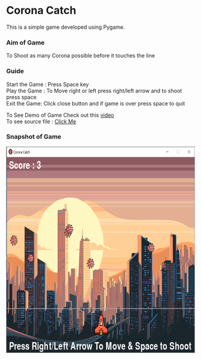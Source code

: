 # Corona Catch

This is a simple game developed using Pygame.

### Aim of Game </br>
To Shoot as many Corona possible before it touches the line 

### Guide 
Start the Game : Press Space key</br>
Play the Game : To Move right or left press right/left arrow and to shoot press space</br>
Exit the Game: Click close button and if game is over press space to quit</br>

To See Demo of Game Check out this [video](https://drive.google.com/file/d/1EOg4GYrwg38h3afPlo4gIouLQej3mOCo/view?usp=sharing) </br>
To see source file : [Click Me](https://github.com/swati-gwc/Corona_Catch/blob/master/main.py) </br>

### Snapshot of Game
<img src="https://github.com/swati-gwc/Corona_Catch/blob/master/Game.PNG" alt="SS of Game" width="550" height="550"/>


